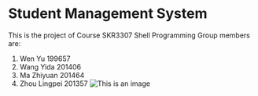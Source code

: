 # Student Management System
This is the project of Course SKR3307 Shell Programming
Group members are:
1. Wen Yu 199657
2. Wang Yida 201406
3. Ma Zhiyuan 201464
4. Zhou Lingpei 201357
![This is an image](https://raw.githubusercontent.com/MaaZiJyun/StudentManagementSystem/main/images/1641984958.jpg)
